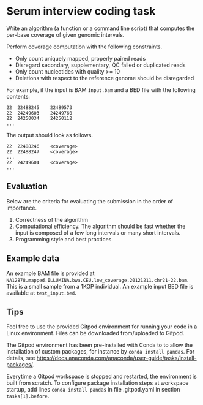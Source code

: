 # Serum interview coding task

Write an algorithm (a function or a command line script) that computes the
per-base coverage of given genomic intervals.

Perform coverage computation with the following constraints.

* Only count uniquely mapped, properly paired reads
* Disregard secondary, supplementary, QC failed or duplicated reads
* Only count nucleotides with quality >= 10
* Deletions with respect to the reference genome should be disregarded

For example, if the input is BAM `input.bam` and a BED file with the following
contents:

    22  22488245    22489573
    22  24249603    24249760
    22  24250034    24250112
    ...

The output should look as follows.

    22  22488246    <coverage>
    22  22488247    <coverage>
    ...
    22  24249604    <coverage>
    ...


## Evaluation

Below are the criteria for evaluating the submission in the order of importance.

1. Correctness of the algorithm
2. Computational efficiency. The algorithm should be fast whether the input is
   composed of a few long intervals or many short intervals.
3. Programming style and best practices


## Example data

An example BAM file is provided at
`NA12878.mapped.ILLUMINA.bwa.CEU.low_coverage.20121211.chr21-22.bam`. This is a
small sample from a 1KGP individual. An example input BED file is available at
`test_input.bed`.


## Tips

Feel free to use the provided Gitpod environment for running your code in a
Linux environment. Files can be downloaded from/uploaded to Gitpod.

The Gitpod environment has been pre-installed with Conda to to allow the
installation of custom packages, for instance by `conda install pandas`.
For details, see
https://docs.anaconda.com/anaconda/user-guide/tasks/install-packages/.

Everytime a Gitpod workspace is stopped and restarted, the environment is
built from scratch. To configure package installation steps at workspace
startup, add lines `conda install pandas` in file .gitpod.yaml in section
`tasks[1].before`.
